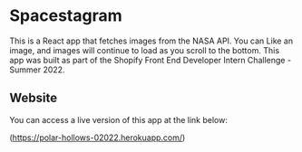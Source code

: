 # Spacestagram

This is a React app that fetches images from the NASA API. You can Like an image, and images will continue to load as you scroll to the bottom. This app was built as part of the Shopify Front End Developer Intern Challenge - Summer 2022.

## Website

You can access a live version of this app at the link below:

(https://polar-hollows-02022.herokuapp.com/)